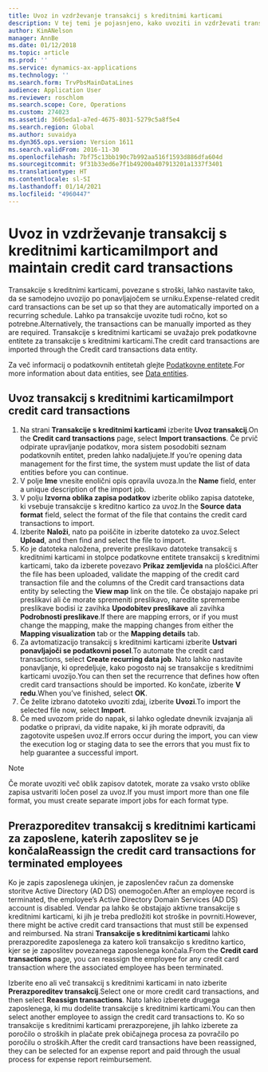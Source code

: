 ```yaml
---
title: Uvoz in vzdrževanje transakcij s kreditnimi karticami
description: V tej temi je pojasnjeno, kako uvoziti in vzdrževati transakcije s kreditnimi karticami, povezane s stroški. Te transakcije lahko nastavite tako, da se samodejno uvozijo v rednem intervalu, ali pa jih po potrebi ročno uvozite.
author: KimANelson
manager: AnnBe
ms.date: 01/12/2018
ms.topic: article
ms.prod: ''
ms.service: dynamics-ax-applications
ms.technology: ''
ms.search.form: TrvPbsMainDataLines
audience: Application User
ms.reviewer: roschlom
ms.search.scope: Core, Operations
ms.custom: 274023
ms.assetid: 3605eda1-a7ed-4675-8031-5279c5a8f5e4
ms.search.region: Global
ms.author: suvaidya
ms.dyn365.ops.version: Version 1611
ms.search.validFrom: 2016-11-30
ms.openlocfilehash: 7bf75c13bb190c7b992aa516f1593d886dfa604d
ms.sourcegitcommit: 9f31b33ed6e7f1b49200a407913201a1337f3401
ms.translationtype: HT
ms.contentlocale: sl-SI
ms.lasthandoff: 01/14/2021
ms.locfileid: "4960447"
---
```

# <a name="import-and-maintain-credit-card-transactions"></a><span data-ttu-id="f2acd-104">Uvoz in vzdrževanje transakcij s kreditnimi karticami</span><span class="sxs-lookup"><span data-stu-id="f2acd-104">Import and maintain credit card transactions</span></span>

<span data-ttu-id="f2acd-105">Transakcije s kreditnimi karticami, povezane s stroški, lahko nastavite tako, da se samodejno uvozijo po ponavljajočem se urniku.</span><span class="sxs-lookup"><span data-stu-id="f2acd-105">Expense-related credit card transactions can be set up so that they are automatically imported on a recurring schedule.</span></span> <span data-ttu-id="f2acd-106">Lahko pa transakcije uvozite tudi ročno, kot so potrebne.</span><span class="sxs-lookup"><span data-stu-id="f2acd-106">Alternatively, the transactions can be manually imported as they are required.</span></span> <span data-ttu-id="f2acd-107">Transakcije s kreditnimi karticami se uvažajo prek podatkovne entitete za transakcije s kreditnimi karticami.</span><span class="sxs-lookup"><span data-stu-id="f2acd-107">The credit card transactions are imported through the Credit card transactions data entity.</span></span>

<span data-ttu-id="f2acd-108">Za več informacij o podatkovnih entitetah glejte [Podatkovne entitete](https://docs.microsoft.com/dynamics365/fin-ops-core/dev-itpro/data-entities/data-entities).</span><span class="sxs-lookup"><span data-stu-id="f2acd-108">For more information about data entities, see [Data entities](https://docs.microsoft.com/dynamics365/fin-ops-core/dev-itpro/data-entities/data-entities).</span></span>

## <a name="import-credit-card-transactions"></a><span data-ttu-id="f2acd-109">Uvoz transakcij s kreditnimi karticami</span><span class="sxs-lookup"><span data-stu-id="f2acd-109">Import credit card transactions</span></span>

1. <span data-ttu-id="f2acd-110">Na strani **Transakcije s kreditnimi karticami** izberite **Uvoz transakcij**.</span><span class="sxs-lookup"><span data-stu-id="f2acd-110">On the **Credit card transactions** page, select **Import transactions**.</span></span> <span data-ttu-id="f2acd-111">Če prvič odpirate upravljanje podatkov, mora sistem posodobiti seznam podatkovnih entitet, preden lahko nadaljujete.</span><span class="sxs-lookup"><span data-stu-id="f2acd-111">If you’re opening data management for the first time, the system must update the list of data entities before you can continue.</span></span>
2. <span data-ttu-id="f2acd-112">V polje **Ime** vnesite enolični opis opravila uvoza.</span><span class="sxs-lookup"><span data-stu-id="f2acd-112">In the **Name** field, enter a unique description of the import job.</span></span>
3. <span data-ttu-id="f2acd-113">V polju **Izvorna oblika zapisa podatkov** izberite obliko zapisa datoteke, ki vsebuje transakcije s kreditno kartico za uvoz.</span><span class="sxs-lookup"><span data-stu-id="f2acd-113">In the **Source data format** field, select the format of the file that contains the credit card transactions to import.</span></span>
4. <span data-ttu-id="f2acd-114">Izberite **Naloži**, nato pa poiščite in izberite datoteko za uvoz.</span><span class="sxs-lookup"><span data-stu-id="f2acd-114">Select **Upload**, and then find and select the file to import.</span></span>
5. <span data-ttu-id="f2acd-115">Ko je datoteka naložena, preverite preslikavo datoteke transakcij s kreditnimi karticami in stolpce podatkovne entitete transakcij s kreditnimi karticami, tako da izberete povezavo **Prikaz zemljevida** na ploščici.</span><span class="sxs-lookup"><span data-stu-id="f2acd-115">After the file has been uploaded, validate the mapping of the credit card transaction file and the columns of the Credit card transactions data entity by selecting the **View map** link on the tile.</span></span> <span data-ttu-id="f2acd-116">Če obstajajo napake pri preslikavi ali če morate spremeniti preslikavo, naredite spremembe preslikave bodisi iz zavihka **Upodobitev preslikave** ali zavihka **Podrobnosti preslikave**.</span><span class="sxs-lookup"><span data-stu-id="f2acd-116">If there are mapping errors, or if you must change the mapping, make the mapping changes from either the **Mapping visualization** tab or the **Mapping details** tab.</span></span>
6. <span data-ttu-id="f2acd-117">Za avtomatizacijo transakcij s kreditnimi karticami izberite **Ustvari ponavljajoči se podatkovni posel**.</span><span class="sxs-lookup"><span data-stu-id="f2acd-117">To automate the credit card transactions, select **Create recurring data job**.</span></span> <span data-ttu-id="f2acd-118">Nato lahko nastavite ponavljanje, ki opredeljuje, kako pogosto naj se transakcije s kreditnimi karticami uvozijo.</span><span class="sxs-lookup"><span data-stu-id="f2acd-118">You can then set the recurrence that defines how often credit card transactions should be imported.</span></span> <span data-ttu-id="f2acd-119">Ko končate, izberite **V redu**.</span><span class="sxs-lookup"><span data-stu-id="f2acd-119">When you’ve finished, select **OK**.</span></span>
7. <span data-ttu-id="f2acd-120">Če želite izbrano datoteko uvoziti zdaj, izberite **Uvozi**.</span><span class="sxs-lookup"><span data-stu-id="f2acd-120">To import the selected file now, select **Import**.</span></span>
8. <span data-ttu-id="f2acd-121">Če med uvozom pride do napak, si lahko ogledate dnevnik izvajanja ali podatke o pripravi, da vidite napake, ki jih morate odpraviti, da zagotovite uspešen uvoz.</span><span class="sxs-lookup"><span data-stu-id="f2acd-121">If errors occur during the import, you can view the execution log or staging data to see the errors that you must fix to help guarantee a successful import.</span></span>

> [!NOTE]
> <span data-ttu-id="f2acd-122">Če morate uvoziti več oblik zapisov datotek, morate za vsako vrsto oblike zapisa ustvariti ločen posel za uvoz.</span><span class="sxs-lookup"><span data-stu-id="f2acd-122">If you must import more than one file format, you must create separate import jobs for each format type.</span></span>

## <a name="reassign-the-credit-card-transactions-for-terminated-employees"></a><span data-ttu-id="f2acd-123">Prerazporeditev transakcij s kreditnimi karticami za zaposlene, katerih zaposlitev se je končala</span><span class="sxs-lookup"><span data-stu-id="f2acd-123">Reassign the credit card transactions for terminated employees</span></span>

<span data-ttu-id="f2acd-124">Ko je zapis zaposlenega ukinjen, je zaposlenčev račun za domenske storitve Active Directory (AD DS) onemogočen.</span><span class="sxs-lookup"><span data-stu-id="f2acd-124">After an employee record is terminated, the employee’s Active Directory Domain Services (AD DS) account is disabled.</span></span> <span data-ttu-id="f2acd-125">Vendar pa lahko še obstajajo aktivne transakcije s kreditnimi karticami, ki jih je treba predložiti kot stroške in povrniti.</span><span class="sxs-lookup"><span data-stu-id="f2acd-125">However, there might be active credit card transactions that must still be expensed and reimbursed.</span></span> <span data-ttu-id="f2acd-126">Na strani **Transakcije s kreditnimi karticami** lahko prerazporedite zaposlenega za katero koli transakcijo s kreditno kartico, kjer se je zaposlitev povezanega zaposlenega končala.</span><span class="sxs-lookup"><span data-stu-id="f2acd-126">From the **Credit card transactions** page, you can reassign the employee for any credit card transaction where the associated employee has been terminated.</span></span>

<span data-ttu-id="f2acd-127">Izberite eno ali več transakcij s kreditnimi karticami in nato izberite **Prerazporeditev transakcij**.</span><span class="sxs-lookup"><span data-stu-id="f2acd-127">Select one or more credit card transactions, and then select **Reassign transactions**.</span></span> <span data-ttu-id="f2acd-128">Nato lahko izberete drugega zaposlenega, ki mu dodelite transakcije s kreditnimi karticami.</span><span class="sxs-lookup"><span data-stu-id="f2acd-128">You can then select another employee to assign the credit card transactions to.</span></span> <span data-ttu-id="f2acd-129">Ko so transakcije s kreditnimi karticami prerazporejene, jih lahko izberete za poročilo o stroških in plačate prek običajnega procesa za povračilo po poročilu o stroških.</span><span class="sxs-lookup"><span data-stu-id="f2acd-129">After the credit card transactions have been reassigned, they can be selected for an expense report and paid through the usual process for expense report reimbursement.</span></span>
